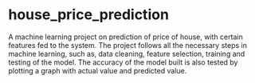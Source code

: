 # house_price_prediction
A machine learning project on prediction of price of house, with certain features fed to the system.
The project follows all the necessary steps in machine learning, such as, data cleaning, feature selection, training and testing of the model.
The accuracy of the model built is also tested by plotting a graph with actual value and predicted value. 
